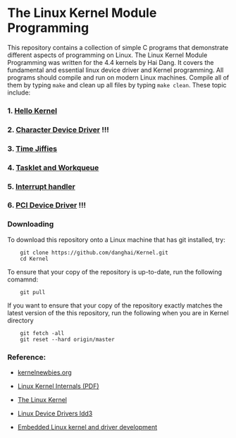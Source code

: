 # The Linux Kernel Module Programming 

This repository contains a collection of simple C programs that demonstrate different 
aspects of programming on Linux. The Linux Kernel Module Programming was written for the 4.4 kernels by
Hai Dang. It covers the fundamental and essential linux device driver and Kernel programming. All programs
should compile and run on modern Linux machines. Compile all of them by typing `make` and clean up all files
by typing `make clean`. These topic include: 

### 1. [Hello Kernel](https://github.com/danghai/Kernel/tree/master/hello_kernel)

### 2. [Character Device Driver](https://github.com/danghai/Kernel/tree/master/character_device_driver)  !!!

### 3. [Time Jiffies](https://github.com/danghai/Kernel/tree/master/time_jiffies)

### 4. [Tasklet and Workqueue](https://github.com/danghai/Kernel/tree/master/tasklet_workqueue)

### 5. [Interrupt handler](https://github.com/danghai/Kernel/tree/master/irq_handler)

### 6. [PCI Device Driver](https://github.com/danghai/Kernel/tree/master/pci)   !!!

### Downloading 

To download this repository onto a Linux machine that has git installed, try:

```
	git clone https://github.com/danghai/Kernel.git
	cd Kernel
```

To ensure that your copy of the repository is up-to-date, run the following comamnd: 

```
	git pull
```

If you want to ensure that your copy of the repository exactly matches the latest version of the this 
repository, run the following when you are in Kernel directory

```
	git fetch -all
	git reset --hard origin/master
```

### Reference:

* [kernelnewbies.org](https://kernelnewbies.org/)

* [Linux Kernel Internals (PDF)](http://www.tldp.org/LDP/lki/lki.pdf)

* [The Linux Kernel](http://www.tldp.org/LDP/tlk/tlk.html)

* [Linux Device Drivers ldd3](https://lwn.net/Kernel/LDD3/)

* [Embedded Linux kernel and driver development](http://makelinux.net/books/embedded_linux_kernel_and_drivers/)



